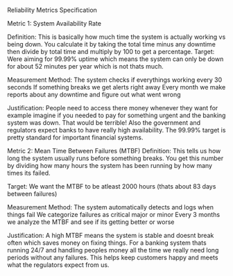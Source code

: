 Reliability Metrics Specification

Metric 1: 
System Availability Rate

Definition: 
This is basically how much time the system is actually working vs being down. You calculate it by taking the total time minus any downtime then divide by total time and multiply by 100 to get a percentage.
Target: Were aiming for 99.99% uptime which means the system can only be down for about 52 minutes per year which is not thats much.


Measurement Method:
The system checks if everythings working every 30 seconds
If something breaks we get alerts right away
Every month we make reports about any downtime and figure out what went wrong

Justification: 
People need to access there money whenever they want for example imagine if you needed to pay for something urgent and the banking system was down. That would be terrible! Also the government and regulators expect banks to have really high availability. The 99.99% target is pretty standard for important financial systems.

Metric 2: 
Mean Time Between Failures (MTBF)
Definition: 
This tells us how long the system usually runs before something breaks. You get this number by dividing how many hours the system has been running by how many times its failed.

Target: 
We want the MTBF to be atleast 2000 hours (thats about 83 days between failures)


Measurement Method:
The system automatically detects and logs when things fail
We categorize failures as critical major or minor
Every 3 months we analyze the MTBF and see if its getting better or worse

Justification: 
A high MTBF means the system is stable and doesnt break often which saves money on fixing things. For a banking system thats running 24/7 and handling peoples money all the time we really need long periods without any failures. This helps keep customers happy and meets what the regulators expect from us.
